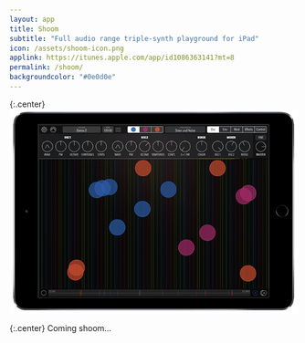 ```yaml
---
layout: app
title: Shoom
subtitle: "Full audio range triple-synth playground for iPad"
icon: /assets/shoom-icon.png
applink: https://itunes.apple.com/app/id1086363141?mt=8
permalink: /shoom/
backgroundcolor: "#0e0d0e"
---
```


{:.center}
![Shoom](/assets/shoom-screen.png)

{:.center}
Coming shoom...
